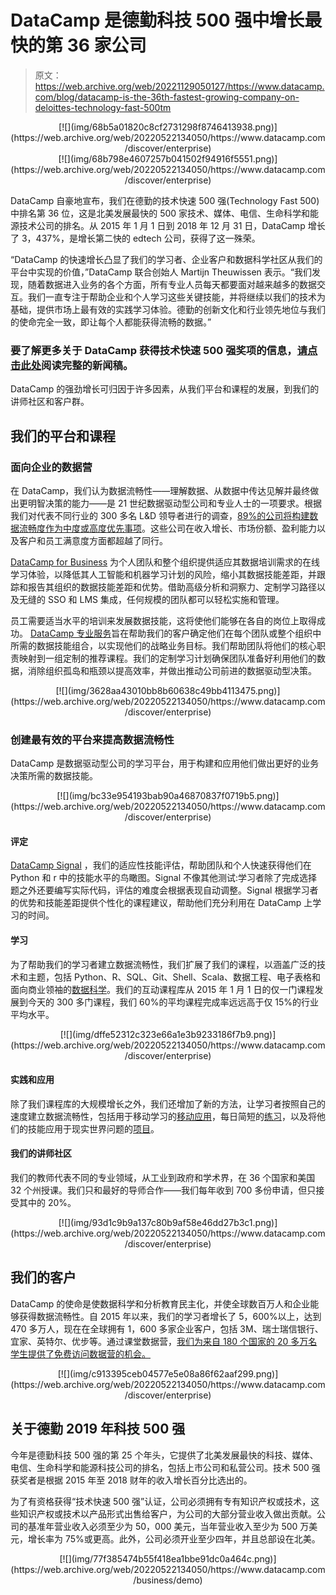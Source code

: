 # DataCamp 是德勤科技 500 强中增长最快的第 36 家公司

> 原文：<https://web.archive.org/web/20221129050127/https://www.datacamp.com/blog/datacamp-is-the-36th-fastest-growing-company-on-deloittes-technology-fast-500tm>

<center>[![](img/68b5a01820c8cf2731298f8746413938.png)](https://web.archive.org/web/20220522134050/https://www.datacamp.com/discover/enterprise)</center>

<center>[![](img/68b798e4607257b041502f94916f5551.png)](https://web.archive.org/web/20220522134050/https://www.datacamp.com/discover/enterprise)</center>

DataCamp 自豪地宣布，我们在德勤的技术快速 500 强(Technology Fast 500)中排名第 36 位，这是北美发展最快的 500 家技术、媒体、电信、生命科学和能源技术公司的排名。从 2015 年 1 月 1 日到 2018 年 12 月 31 日，DataCamp 增长了 3，437%，是增长第二快的 edtech 公司，获得了这一殊荣。

“DataCamp 的快速增长凸显了我们的学习者、企业客户和数据科学社区从我们的平台中实现的价值，”DataCamp 联合创始人 Martijn Theuwissen 表示。“我们发现，随着数据进入业务的各个方面，所有专业人员每天都要面对越来越多的数据交互。我们一直专注于帮助企业和个人学习这些关键技能，并将继续以我们的技术为基础，提供市场上最有效的实践学习体验。德勤的创新文化和行业领先地位与我们的使命完全一致，即让每个人都能获得流畅的数据。”

### 要了解更多关于 DataCamp 获得技术快速 500 强奖项的信息，[请点击此处](https://web.archive.org/web/20220522134050/https://www.prnewswire.com/news-releases/datacamp-ranked-36th-fastest-growing-company-in-north-america-on-deloittes-2019-technology-fast-500-300956476.html?tc=eml_cleartime)阅读完整的新闻稿。

DataCamp 的强劲增长可归因于许多因素，从我们平台和课程的发展，到我们的讲师社区和客户群。

## 我们的平台和课程

### 面向企业的数据营

在 DataCamp，我们认为数据流畅性——理解数据、从数据中传达见解并最终做出更明智决策的能力——是 21 世纪数据驱动型公司和专业人士的一项要求。根据我们对代表不同行业的 300 多名 L&D 领导者进行的调查，[89%的公司将构建数据流畅度作为中度或高度优先事项](https://web.archive.org/web/20220522134050/https://www.datacamp.com/resources/whitepapers/what-300-l-and-d-leaders-have-learned-about-data-fluency)。这些公司在收入增长、市场份额、盈利能力以及客户和员工满意度方面都超越了同行。

[DataCamp for Business](https://web.archive.org/web/20220522134050/https://www.datacamp.com/discover/enterprise) 为个人团队和整个组织提供适应其数据培训需求的在线学习体验，以降低其人工智能和机器学习计划的风险，缩小其数据技能差距，并跟踪和报告其组织的数据技能差距和优势。借助高级分析和洞察力、定制学习路径以及无缝的 SSO 和 LMS 集成，任何规模的团队都可以轻松实施和管理。

员工需要适当水平的培训来发展数据技能，这将使他们能够在各自的岗位上取得成功。 [DataCamp 专业服务](https://web.archive.org/web/20220522134050/https://s3.amazonaws.com/assets.datacamp.com/email/other/Professional+Services.pdf)旨在帮助我们的客户确定他们在每个团队或整个组织中所需的数据技能组合，以实现他们的战略业务目标。我们帮助团队将他们的核心职责映射到一组定制的推荐课程。我们的定制学习计划确保团队准备好利用他们的数据，消除组织孤岛和瓶颈以提高效率，并做出推动公司前进的数据驱动型决策。

<center>[![](img/3628aa43010bb8b60638c49bb4113475.png)](https://web.archive.org/web/20220522134050/https://www.datacamp.com/discover/enterprise)</center>

### 创建最有效的平台来提高数据流畅性

DataCamp 是数据驱动型公司的学习平台，用于构建和应用他们做出更好的业务决策所需的数据技能。

<center>[![](img/bc33e954193bab90a46870837f0719b5.png)](https://web.archive.org/web/20220522134050/https://www.datacamp.com/discover/enterprise)</center>

#### 评定

[DataCamp Signal](https://web.archive.org/web/20220522134050/http://datacamp.com/signal) ，我们的适应性技能评估，帮助团队和个人快速获得他们在 Python 和 r 中的技能水平的鸟瞰图。Signal 不像其他测试:学习者除了完成选择题之外还要编写实际代码，评估的难度会根据表现自动调整。Signal 根据学习者的优势和技能差距提供个性化的课程建议，帮助他们充分利用在 DataCamp 上学习的时间。

#### 学习

为了帮助我们的学习者建立数据流畅性，我们扩展了我们的课程，以涵盖广泛的技术和主题，包括 Python、R、SQL、Git、Shell、Scala、数据工程、电子表格和面向商业领袖的[数据科学](https://web.archive.org/web/20220522134050/https://www.datacamp.com/community/blog/data-science-for-managers)。我们的互动课程库从 2015 年 1 月 1 日的仅一门课程发展到今天的 300 多门课程，我们 60%的平均课程完成率远远高于仅 15%的行业平均水平。

<center>[![](img/dffe52312c323e66a1e3b9233186f7b9.png)](https://web.archive.org/web/20220522134050/https://www.datacamp.com/discover/enterprise)</center>

#### 实践和应用

除了我们课程库的大规模增长之外，我们还增加了新的方法，让学习者按照自己的速度建立数据流畅性，包括用于移动学习的[移动应用](https://web.archive.org/web/20220522134050/https://www.datacamp.com/mobile/)，每日简短的[练习](https://web.archive.org/web/20220522134050/https://www.datacamp.com/practice)，以及将他们的技能应用于现实世界问题的[项目](https://web.archive.org/web/20220522134050/https://www.datacamp.com/projects)。

#### 我们的讲师社区

我们的教师代表不同的专业领域，从工业到政府和学术界，在 36 个国家和美国 32 个州授课。我们只和最好的导师合作——我们每年收到 700 多份申请，但只接受其中的 20%。

<center>[![](img/93d1c9b9a137c80b9af58e46dd27b3c1.png)](https://web.archive.org/web/20220522134050/https://www.datacamp.com/discover/enterprise)</center>

## 我们的客户

DataCamp 的使命是使数据科学和分析教育民主化，并使全球数百万人和企业能够获得数据流畅性。自 2015 年以来，我们的学习者增长了 5，600%以上，达到 470 多万人，现在在全球拥有 1，600 多家企业客户，包括 3M、瑞士瑞信银行、宜家、英特尔、优步等。通过课堂数据营，[我们为来自 180 个国家的 20 多万名学生提供了免费访问数据营的机会。](https://web.archive.org/web/20220522134050/https://www.datacamp.com/community/blog/datacamps-free-classroom-model-used-in-180-countries)

<center>[![](img/c913395ceb04577e5e08a86f62aaf299.png)](https://web.archive.org/web/20220522134050/https://www.datacamp.com/discover/enterprise)</center>

## 关于德勤 2019 年科技 500 强

今年是德勤科技 500 强的第 25 个年头，它提供了北美发展最快的科技、媒体、电信、生命科学和能源科技公司的排名，包括上市公司和私营公司。技术 500 强获奖者是根据 2015 年至 2018 财年的收入增长百分比选出的。

为了有资格获得“技术快速 500 强”认证，公司必须拥有专有知识产权或技术，这些知识产权或技术以产品形式出售给客户，为公司的大部分营业收入做出贡献。公司的基准年营业收入必须至少为 50，000 美元，当年营业收入至少为 500 万美元，增长率为 75%或更高。此外，公司必须开业至少四年，并且总部设在北美。

<center>[![](img/77f385474b55f418ea1bbe91dc0a464c.png)](https://web.archive.org/web/20220522134050/https://www.datacamp.com/business/demo)</center>